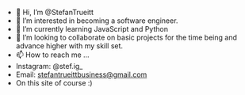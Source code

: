 - 👋 Hi, I’m @StefanTrueitt
- 👀 I’m interested in becoming a software engineer.
- 🌱 I’m currently learning JavaScript and Python
- 💞️ I’m looking to collaborate on basic projects for the time being and advance higher with my skill set.
- 📫 How to reach me ...
- Instagram: @stef.ig_
- Email: stefantrueittbusiness@gmail.com
- On this site of course :)

<!---
StefanTrueitt/StefanTrueitt is a ✨ special ✨ repository because its `README.md` (this file) appears on your GitHub profile.
You can click the Preview link to take a look at your changes.
--->
